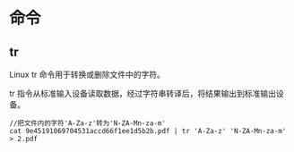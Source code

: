# 命令

## tr

Linux tr 命令用于转换或删除文件中的字符。

tr 指令从标准输入设备读取数据，经过字符串转译后，将结果输出到标准输出设备。

```
//把文件内的字符'A-Za-z'转为'N-ZA-Mn-za-m'
cat 9e45191069704531accd66f1ee1d5b2b.pdf | tr 'A-Za-z' 'N-ZA-Mn-za-m' > 2.pdf
```


